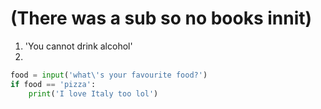 # (There was a sub so no books innit)

1. 'You cannot drink alcohol'
2. 
```python
food = input('what\'s your favourite food?')
if food == 'pizza':
    print('I love Italy too lol')
```
